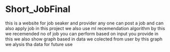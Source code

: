 # Short_JobFinal
this is a website for job seaker and provider
any one can post a job and can also apply job
in this project we also use ml recemendation algorithm
by this we recemended no of job you can perform based on input you provide
in this we also show graph based in data we colected from user
by this graph we alysis tha data for future use

